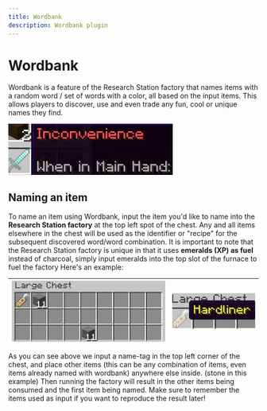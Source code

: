 ```yaml
---
title: Wordbank
description: Wordbank plugin
---
```


# Wordbank
Wordbank is a feature of the Research Station factory that names items with a random word / set of words with a color, all based on the input items. This allows players to discover, use and even trade any fun, cool or unique names they find. 

![Wordbank example](./media/Wordbankexample.png)

## Naming an item

To name an item using Wordbank, input the item you'd like to name into the **Research Station factory** at the top left spot of the chest. Any and all items elsewhere in the chest will be used as the identifier or "recipe" for the subsequent discovered word/word combination. It is important to note that the Research Station factory is unique in that it uses **emeralds (XP) as fuel** instead of charcoal, simply input emeralds into the top slot of the furnace to fuel the factory
Here's an example: 



| ![Wordbank input](./media/Wordbankinput.png) | ![Wordbank output](./media/Wordbankoutput.png) |
|:--------:|:--------:|

As you can see above we input a name-tag in the top left corner of the chest, and place other items (this can be any combination of items, even items already named with wordbank) anywhere else inside. (stone in this example) Then running the factory will result in the other items being consumed and the first item being named. Make sure to remember the items used as input if you want to reproduce the result later! 
